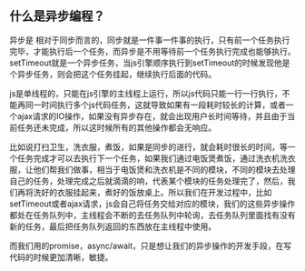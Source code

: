 ## 什么是异步编程？

异步是 相对于同步而言的，同步就是一件事一件事的执行，只有前一个任务执行完毕，才能执行后一个任务，而异步是不用等待前一个任务执行完成也能够执行。setTimeout就是一个异步任务，当js引擎顺序执行到setTimeout的时候发现他是个异步任务，则会把这个任务挂起，继续执行后面的代码。

js是单线程的，只能在js引擎的主线程上运行，所以js代码只能一行一行执行，不能再同一时间执行多个js代码任务，这就导致如果有一段耗时较长的计算，或者一个ajax请求的IO操作，如果没有异步存在，就会出现用户长时间等待，并且由于当前任务还未完成，所以这时候所有的其他操作都会无响应。

比如说打扫卫生，洗衣服，煮饭，如果是同步的进行，就会耗时很长的时间，等一个任务完成才可以去执行下一个任务，如果我们通过电饭煲煮饭，通过洗衣机洗衣服，让他们帮我们做事，相当于电饭煲和洗衣机是不同的模块，不同的模块去处理自己的任务，处理完成之后就滴滴的响，代表某个模块的任务处理完了，然后，我们再将洗好的衣服挂起来，煮好的饭放桌上。所以我们在开发过程中，比如setTimeout或者ajax请求，js会自己将任务交给对应的模块，我们的这些异步操作都处在任务队列中，主线程会不断的去任务队列中轮询，去任务队列里面找有没有新的任务，最后把任务队列返回的东西放在主线程中使用。

而我们用的promise，async/await，只是想让我们的异步操作的开发手段，在写代码的时候更加清晰，敏捷。

